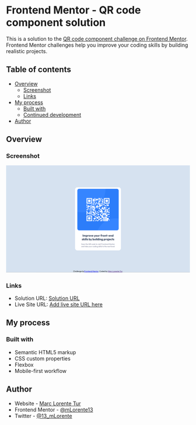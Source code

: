 # Frontend Mentor - QR code component solution

This is a solution to the [QR code component challenge on Frontend Mentor](https://www.frontendmentor.io/challenges/qr-code-component-iux_sIO_H). Frontend Mentor challenges help you improve your coding skills by building realistic projects. 

## Table of contents

- [Overview](#overview)
  - [Screenshot](#screenshot)
  - [Links](#links)
- [My process](#my-process)
  - [Built with](#built-with)
  - [Continued development](#continued-development)
- [Author](#author)


## Overview

### Screenshot

![](./images/screenshot.png)

### Links

- Solution URL: [Solution URL](https://www.frontendmentor.io/solutions/responsive-qrcode-page-using-flexbox-zq8bk3QctP)
- Live Site URL: [Add live site URL here](https://mlorente13.github.io/Responsive-QR-Code-card/)

## My process

### Built with

- Semantic HTML5 markup
- CSS custom properties
- Flexbox
- Mobile-first workflow

## Author

- Website - [Marc Lorente Tur](https://mlorente.es)
- Frontend Mentor - [@mLorente13](https://www.frontendmentor.io/profile/mLorente13)
- Twitter - [@13_mLorente](https://twitter.com/13_mLorente)
